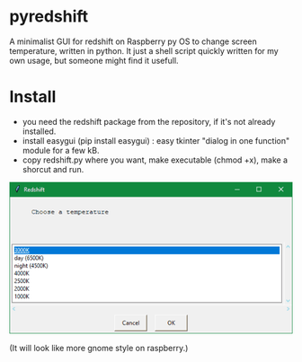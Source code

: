 # pyredshift
A minimalist GUI for redshift on Raspberry py OS to change screen temperature, written in python.
It just a shell script quickly written for my own usage, but someone might find it usefull.

# Install
  * you need the redshift package from the repository, if it's not already installed.
  * install easygui (pip install easygui) : easy tkinter "dialog in one function" module for a few kB.
  * copy redshift.py where you want, make executable (chmod +x), make a shorcut and run.

![GUI img](gui.png)

(It will look like more gnome style on raspberry.)

